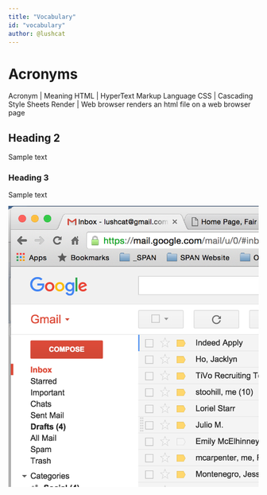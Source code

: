 ```yaml
---
title: "Vocabulary"
id: "vocabulary"
author: @lushcat
---
```


# Acronyms

Acronym | Meaning
HTML | HyperText Markup Language
CSS | Cascading Style Sheets
Render | Web browser renders an html file on a web browser page

## Heading 2

Sample text

### Heading 3

Sample text

![](../assets/google-gmail-menu-unopened.png)